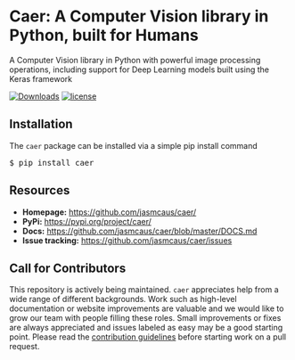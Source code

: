 # Caer: A Computer Vision library in Python, built for Humans
A Computer Vision library in Python with powerful image processing operations, including support for Deep Learning models built using the Keras framework

[![Downloads](https://pepy.tech/badge/caer)](https://pepy.tech/project/caer)
[![license](https://img.shields.io/github/license/mashape/apistatus.svg?maxAge=2592000)](https://github.com/jasmcaus/caer/blob/master/LICENSE)

## Installation
The `caer` package can be installed via a simple pip install command 

<pre>$ pip install caer</pre>

## Resources

- **Homepage:** <https://github.com/jasmcaus/caer/>
- **PyPi:** <https://pypi.org/project/caer/>
- **Docs:** <https://github.com/jasmcaus/caer/blob/master/DOCS.md>
- **Issue tracking:** <https://github.com/jasmcaus/caer/issues>

## Call for Contributors

This repository is actively being maintained. `caer` appreciates help from a wide range of different backgrounds. Work such as high-level documentation or website improvements are valuable and we would like to grow our team with people filling these roles. Small improvements or fixes are always appreciated and issues labeled as easy may be a good starting point.
Please read the [contribution guidelines](https://github.com/jasmcaus/caer/wiki/How-to-Contribute) before starting work on a pull request.